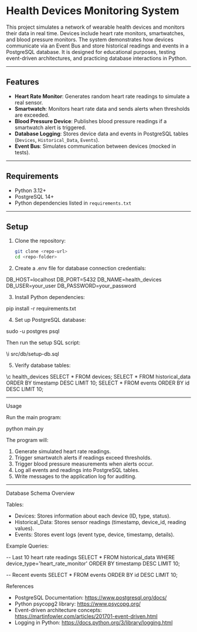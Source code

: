# Health Devices Monitoring System

This project simulates a network of wearable health devices and monitors their data in real time. Devices include heart rate monitors, smartwatches, and blood pressure monitors. The system demonstrates how devices communicate via an Event Bus and store historical readings and events in a PostgreSQL database. It is designed for educational purposes, testing event-driven architectures, and practicing database interactions in Python.

---

## Features

- **Heart Rate Monitor**: Generates random heart rate readings to simulate a real sensor.  
- **Smartwatch**: Monitors heart rate data and sends alerts when thresholds are exceeded.  
- **Blood Pressure Device**: Publishes blood pressure readings if a smartwatch alert is triggered.  
- **Database Logging**: Stores device data and events in PostgreSQL tables (`Devices`, `Historical_Data`, `Events`).  
- **Event Bus**: Simulates communication between devices (mocked in tests).  

---

## Requirements

- Python 3.12+  
- PostgreSQL 14+  
- Python dependencies listed in `requirements.txt`  

---

## Setup

1. Clone the repository:

    ```bash
    git clone <repo-url>
    cd <repo-folder>

2. Create a .env file for database connection credentials:

DB_HOST=localhost
DB_PORT=5432
DB_NAME=health_devices
DB_USER=your_user
DB_PASSWORD=your_password

3. Install Python dependencies:

pip install -r requirements.txt

4. Set up PostgreSQL database:

sudo -u postgres psql

Then run the setup SQL script:

\i src/db/setup-db.sql

5. Verify database tables:

\c health_devices
SELECT * FROM devices;
SELECT * FROM historical_data ORDER BY timestamp DESC LIMIT 10;
SELECT * FROM events ORDER BY id DESC LIMIT 10;

---

Usage

Run the main program:

python main.py

The program will:

1. Generate simulated heart rate readings.
2. Trigger smartwatch alerts if readings exceed thresholds.
3. Trigger blood pressure measurements when alerts occur.
4. Log all events and readings into PostgreSQL tables.
5. Write messages to the application log for auditing.

---

Database Schema Overview

Tables:

- Devices: Stores information about each device (ID, type, status).
- Historical_Data: Stores sensor readings (timestamp, device_id, reading values).
- Events: Stores event logs (event type, device, timestamp, details).

Example Queries:

-- Last 10 heart rate readings
SELECT * FROM historical_data WHERE device_type='heart_rate_monitor' ORDER BY timestamp DESC LIMIT 10;

-- Recent events
SELECT * FROM events ORDER BY id DESC LIMIT 10;


References

- PostgreSQL Documentation: https://www.postgresql.org/docs/
- Python psycopg2 library: https://www.psycopg.org/
- Event-driven architecture concepts: https://martinfowler.com/articles/201701-event-driven.html
- Logging in Python: https://docs.python.org/3/library/logging.html